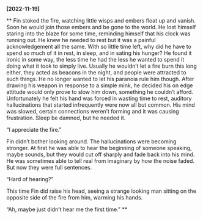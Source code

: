 **[2022-11-19]**

** 
Fin stoked the fire, watching little wisps and embers float up and vanish. Soon he would join those embers and be gone to the world. He lost himself staring into the blaze for some time, reminding himself that his clock was running out. He knew he needed to rest but it was a painful acknowledgement all the same. With so little time left, why did he have to spend so much of it in rest, in sleep, and in sating his hunger? He found it ironic in some way, the less time he had the less he wanted to spend it doing what it took to simply live. Usually he wouldn’t let a fire burn this long either, they acted as beacons in the night, and people were attracted to such things. He no longer wanted to let his paranoia rule him though. After drawing his weapon in response to a simple mink, he decided his on edge attitude would only prove to slow him down, something he couldn’t afford. Unfortunately he felt his hand was forced in wasting time to rest, auditory hallucinations that started infrequently were now all but common. His mind was slowed, certain connections weren’t forming and it was causing frustration. Sleep be damned, but he needed it. 

“I appreciate the fire.”

Fin didn’t bother looking around. The hallucinations were becoming stronger. At first he was able to hear the beginning of someone speaking, maybe sounds, but they would cut off sharply and fade back into his mind. He was sometimes able to tell real from imaginary by how the noise faded. But now they were full sentences. 

“Hard of hearing?”

This time Fin did raise his head, seeing a strange looking man sitting on the opposite side of the fire from him, warming his hands. 

“Ah, maybe just didn’t hear me the first time.”
**